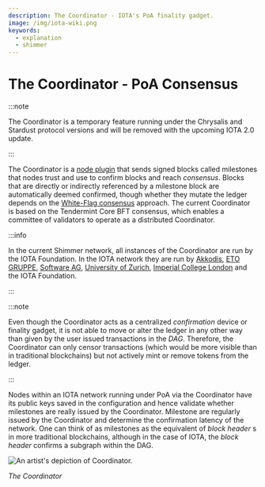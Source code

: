 ```yaml
---
description: The Coordinator - IOTA's PoA finality gadget.
image: /img/iota-wiki.png
keywords:
  - explanation
  - shimmer
---
```


# The Coordinator - PoA Consensus

:::note

The Coordinator is a temporary feature running under the Chrysalis and Stardust protocol versions
and will be removed with the upcoming IOTA 2.0 update.

:::

The Coordinator is a [node plugin](https://github.com/iotaledger/inx-tendercoo) that sends signed blocks called milestones that nodes trust
and use to confirm blocks and reach _consensus_. Blocks that are directly or indirectly referenced by a milestone block
are automatically deemed confirmed, though whether they mutate the ledger depends on the [White-Flag consensus](/learn/protocols/chrysalis/core-concepts/white-flag-consensus)
approach.
The current Coordinator is based on the Tendermint Core BFT consensus, which enables a committee of validators to operate as a distributed Coordinator.

:::info

In the current Shimmer network, all instances of the Coordinator are run by the IOTA Foundation. In the IOTA network they are run by [Akkodis](https://www.akkodis.com), [ETO GRUPPE](https://www.etogruppe.com/), [Software AG](https://softwareag.com/), [University of Zurich](https://www.uzh.ch/cmsssl/en.html), [Imperial College London](https://www.imperial.ac.uk) and the IOTA Foundation.

:::

:::note

Even though the Coordinator acts as a centralized _confirmation_ device or finality gadget, it is not able to move or
alter the ledger in any other way than given by the user issued transactions in the _DAG_. Therefore, the Coordinator
can only censor transactions (which would be more visible than in traditional blockchains) but not actively mint or
remove tokens from the ledger.

:::

Nodes within an IOTA network running under PoA via the Coordinator have its public keys saved in the configuration and
hence validate whether milestones are really issued by the Coordinator. Milestone are regularly issued by the
Coordinator and determine the confirmation latency of the network. One can think of as milestones as the equivalent of
_block header_ s in more traditional blockchains, although in the case of IOTA, the _block header_  confirms a subgraph within
the DAG.

![An artist's depiction of Coordinator.](/img/learn/milestones.gif 'Click to see the full-sized image.')

_The Coordinator_
